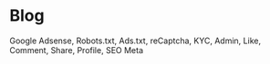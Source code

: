 # Blog
Google Adsense, Robots.txt, Ads.txt, reCaptcha, KYC, Admin, Like, Comment, Share, Profile, SEO Meta
